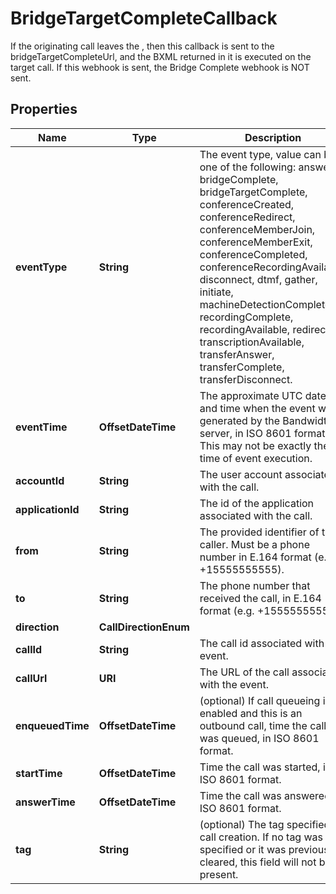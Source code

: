 

# BridgeTargetCompleteCallback

If the originating call leaves the <Bridge>, then this callback is sent to the bridgeTargetCompleteUrl, and the BXML returned in it is executed on the target call. If this webhook is sent, the Bridge Complete webhook is NOT sent.

## Properties

| Name | Type | Description | Notes |
|------------ | ------------- | ------------- | -------------|
|**eventType** | **String** | The event type, value can be one of the following: answer, bridgeComplete, bridgeTargetComplete, conferenceCreated, conferenceRedirect, conferenceMemberJoin, conferenceMemberExit, conferenceCompleted, conferenceRecordingAvailable, disconnect, dtmf, gather, initiate, machineDetectionComplete, recordingComplete, recordingAvailable, redirect, transcriptionAvailable, transferAnswer, transferComplete, transferDisconnect. |  [optional] |
|**eventTime** | **OffsetDateTime** | The approximate UTC date and time when the event was generated by the Bandwidth server, in ISO 8601 format. This may not be exactly the time of event execution. |  [optional] |
|**accountId** | **String** | The user account associated with the call. |  [optional] |
|**applicationId** | **String** | The id of the application associated with the call. |  [optional] |
|**from** | **String** | The provided identifier of the caller. Must be a phone number in E.164 format (e.g. +15555555555). |  [optional] |
|**to** | **String** | The phone number that received the call, in E.164 format (e.g. +15555555555). |  [optional] |
|**direction** | **CallDirectionEnum** |  |  [optional] |
|**callId** | **String** | The call id associated with the event. |  [optional] |
|**callUrl** | **URI** | The URL of the call associated with the event. |  [optional] |
|**enqueuedTime** | **OffsetDateTime** | (optional) If call queueing is enabled and this is an outbound call, time the call was queued, in ISO 8601 format. |  [optional] |
|**startTime** | **OffsetDateTime** | Time the call was started, in ISO 8601 format. |  [optional] |
|**answerTime** | **OffsetDateTime** | Time the call was answered, in ISO 8601 format. |  [optional] |
|**tag** | **String** | (optional) The tag specified on call creation. If no tag was specified or it was previously cleared, this field will not be present. |  [optional] |




